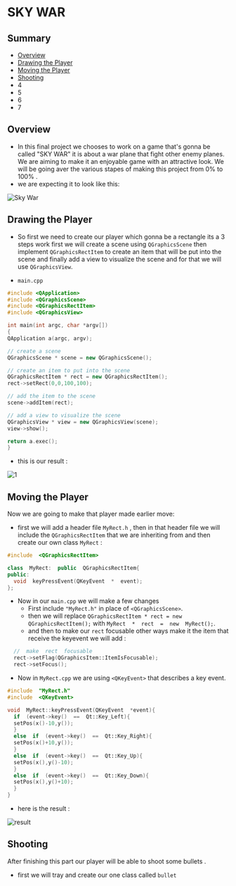 # SKY WAR

## Summary 
- [Overview](#Overview) 
- [Drawing the Player](#Drawing-the-Player)
- [Moving the Player](#Moving-the-Player)
-  [Shooting](#Shooting)
- 4
- 5
- 6
- 7 
## Overview

- In this final project we chooses to work on a game that's gonna be called "SKY WAR" it is about a war plane that fight other enemy planes. We are aiming to make it an enjoyable game with an attractive look. We will be going aver the various stapes of making this project from 0% to 100% . 
- we are expecting it to look like this:

![Sky War](https://user-images.githubusercontent.com/86841843/150900170-e6521443-5cdd-42b4-87e8-25c187451d3e.png)
## Drawing the Player
- So first we need to create our player which gonna be a rectangle its a 3 steps work first we will create a scene using `QGraphicsScene` then implement `QGraphicsRectItem` to create an item that will be put into the scene and finally add a view to visualize the scene and for that we will use `QGraphicsView`.
* `main.cpp`
```cpp
#include <QApplication>
#include <QGraphicsScene>
#include <QGraphicsRectItem>
#include <QGraphicsView>

int main(int argc, char *argv[])
{
QApplication a(argc, argv);

// create a scene
QGraphicsScene * scene = new QGraphicsScene();

// create an item to put into the scene
QGraphicsRectItem * rect = new QGraphicsRectItem();
rect->setRect(0,0,100,100);

// add the item to the scene
scene->addItem(rect);

// add a view to visualize the scene
QGraphicsView * view = new QGraphicsView(scene);
view->show();

return a.exec();
}
```
- this is our result :

![1](https://user-images.githubusercontent.com/86841843/150908656-ad35393d-9bd5-4022-9968-46a77c34b2c0.png)
## Moving the Player
 Now we are going to make that player made earlier move:
 
- first we will add a header file `MyRect.h` , then in that         header file we will include the `QGraphicsRectItem` that we are inheriting from and then create our own class `MyRect`  :
```cpp
#include  <QGraphicsRectItem>

class  MyRect:  public  QGraphicsRectItem{
public:
  void  keyPressEvent(QKeyEvent  *  event);
};
```
 - Now in our `main.cpp` we will make a few changes 
     - First include `"MyRect.h"` in place of `<QGraphicsScene>`.
     - then we will replace `QGraphicsRectItem * rect = new QGraphicsRectItem();` with `MyRect  *  rect  =  new  MyRect();`.
   - and then to make our `rect` focusable other ways make it the item that receive the keyevent we will add :
```cpp
  //  make  rect  focusable
  rect->setFlag(QGraphicsItem::ItemIsFocusable);
  rect->setFocus();
```
- Now in `MyRect.cpp` we are using `<QKeyEvent>` that describes a key event.
```cpp
#include  "MyRect.h"
#include  <QKeyEvent>

void  MyRect::keyPressEvent(QKeyEvent  *event){
  if  (event->key()  ==  Qt::Key_Left){
  setPos(x()-10,y());
  }
  else  if  (event->key()  ==  Qt::Key_Right){
  setPos(x()+10,y());
  }
  else  if  (event->key()  ==  Qt::Key_Up){
  setPos(x(),y()-10);
  }
  else  if  (event->key()  ==  Qt::Key_Down){
  setPos(x(),y()+10);
  }
}
```
- here is the result :  

![result](https://user-images.githubusercontent.com/86841843/150929320-75a0b3f1-89eb-40aa-89d6-874f35389ef6.gif)

## Shooting
After finishing this part our player will be able to shoot some bullets .
- first we will tray and create our one class called `bullet`
